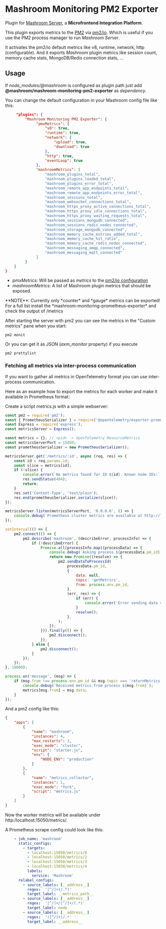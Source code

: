 
# Mashroom Monitoring PM2 Exporter

Plugin for [Mashroom Server](https://www.mashroom-server.com), a **Microfrontend Integration Platform**.

This plugin exports metrics to the [PM2](https://pm2.keymetrics.io) via [pm2/io](https://github.com/keymetrics/pm2-io-apm#readme).
Which is useful if you use the PM2 process manager to run *Mashroom Server*.

It activates the pm2/io default metrics like v8, runtime, network, http (configurable).
And it exports *Mashroom* plugin metrics like session count, memory cache stats, MongoDB/Redis connection stats, ...

## Usage

If *node_modules/@mashroom* is configured as plugin path just add **@mashroom/mashroom-monitoring-pm2-exporter** as *dependency*.

You can change the default configuration in your Mashroom config file like this:

```json
     "plugins": {
         "Mashroom Monitoring PM2 Exporter": {
              "pmxMetrics": {
                  "v8": true,
                  "runtime": true,
                  "network": {
                      "upload": true,
                      "download": true
                  },
                  "http": true,
                  "eventLoop": true
              },
              "mashroomMetrics": [
                  "mashroom_plugins_total",
                  "mashroom_plugins_loaded_total",
                  "mashroom_plugins_error_total",
                  "mashroom_remote_app_endpoints_total",
                  "mashroom_remote_app_endpoints_error_total",
                  "mashroom_sessions_total",
                  "mashroom_websocket_connections_total",
                  "mashroom_https_proxy_active_connections_total",
                  "mashroom_https_proxy_idle_connections_total",
                  "mashroom_https_proxy_waiting_requests_total",
                  "mashroom_sessions_mongodb_connected",
                  "mashroom_sessions_redis_nodes_connected",
                  "mashroom_storage_mongodb_connected",
                  "mashroom_memory_cache_entries_added_total",
                  "mashroom_memory_cache_hit_ratio",
                  "mashroom_memory_cache_redis_nodes_connected",
                  "mashroom_messaging_amqp_connected",
                  "mashroom_messaging_mqtt_connected"
              ]
         }
    }
}
```

 * _pmxMetrics_: Will be passed as *metrics* to the [pm2/io configuration](https://github.com/keymetrics/pm2-io-apm/tree/master#configuration)
 * _mashroomMetrics_: A list of Mashroom plugin metrics that should be exposed.

<span class="panel-info">
**NOTE**: Currently only *counter* and *gauge* metrics can be exported!
For a full list install the *mashroom-monitoring-prometheus-exporter* and check the output of /metrics
</span>

After starting the server with pm2 you can see the metrics in the "Custom metrics" pane when you start:

    pm2 monit

Or you can get it as JSON (*axm_monitor* property) if you execute

    pm2 prettylist

### Fetching all metrics via inter-process communication

If you want to gather all metrics in OpenTelemetry format you can use inter-process communication. 

Here as an example how to export the metrics for each worker and make it available in Prometheus format:

Create a script metrics.js with a simple webserver:

```javascript
const pm2 = require('pm2');
const { PrometheusSerializer } = require('@opentelemetry/exporter-prometheus');
const Express = require('express');
const metricsServer = Express();

const metrics = {}; // <pid> -> OpenTelemetry ResourceMetrics
const metricsServerPort = 15050;
const prometheusSerializer = new PrometheusSerializer();

metricsServer.get('/metrics/:id', async (req, res) => {
    const id = req.params.id;
    const slice = metrics[id];
    if (!slice) {
        console.error(`No metrics found for ID ${id}. Known node IDs:`, Object.keys(metrics));
        res.sendStatus(404);
        return;
    }
    res.set('Content-Type', 'text/plain');
    res.end(prometheusSerializer.serialize(slice));
});

metricsServer.listen(metricsServerPort, '0.0.0.0', () => {
    console.debug(`Prometheus cluster metrics are available at http://localhost:${metricsServerPort}/metrics`);
});

setInterval(() => {
    pm2.connect(() => {
        pm2.describe('mashroom', (describeError, processInfo) => {
            if (!describeError) {
                Promise.all(processInfo.map((processData) => {
                    console.debug(`Asking process ${processData.pm_id} for metrics`);
                    return new Promise((resolve) => {
                        pm2.sendDataToProcessId(
                            processData.pm_id,
                            {
                                data: null,
                                topic: 'getMetrics',
                                from: process.env.pm_id,
                            },
                            (err, res) => {
                                if (err) {
                                    console.error('Error sending data via PM2 intercom', err);
                                }
                                resolve();
                            },
                        );
                    });
                })).finally(() => {
                    pm2.disconnect();
                });
            } else {
                pm2.disconnect();
            }
        });
    });
}, 10000);

process.on('message', (msg) => {
    if (msg.from !== process.env.pm_id && msg.topic === 'returnMetrics') {
        console.debug(`Received metrics from process ${msg.from}`);
        metrics[msg.from] = msg.data;
    }
});
```

And a pm2 config like this:

```json
{
    "apps": [
        {
            "name": "mashroom",
            "instances": 4,
            "max_restarts": 3,
            "exec_mode": "cluster",
            "script": "starter.js",
            "env": {
                "NODE_ENV": "production"
            }
        },
        {
            "name": "metrics_collector",
            "instances": 1,
            "exec_mode": "fork",
            "script": "metrics.js"
        }
    ]
}
```

Now the worker metrics will be available under http:/localhost:15050/metrics/<id>.

A Prometheus scrape config could look like this:

```yaml
    - job_name: 'mashroom'
      static_configs:
        - targets:
          - localhost:15050/metrics/0
          - localhost:15050/metrics/2
          - localhost:15050/metrics/3
          - localhost:15050/metrics/4
          labels:
            service: 'Mashroom'
      relabel_configs:
        - source_labels: [__address__]
          regex:  '[^/]+(/.*)'
          target_label: __metrics_path__
        - source_labels: [__address__]
          regex:  '[^/]+/[^/]+/(.*)'
          target_label: node
        - source_labels: [__address__]
          regex:  '([^/]+)/.*'
          target_label: __address__
```

